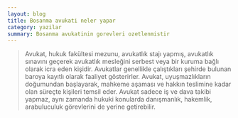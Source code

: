 ```yaml
---
layout: blog
title: Bosanma avukati neler yapar
category: yazilar
summary: Bosanma avukatinin gorevleri ozetlenmistir
---
```

> Avukat, hukuk fakültesi mezunu, avukatlık stajı yapmış, avukatlık sınavını 
> geçerek avukatlık mesleğini serbest veya bir kuruma bağlı olarak icra eden kişidir. 
> Avukatlar genellikle çalıştıkları şehirde bulunan baroya kayıtlı olarak faaliyet gösterirler.
> Avukat, uyuşmazlıkların doğumundan başlayarak, mahkeme aşaması ve hakkın teslimine kadar olan süreçte kişileri
> temsil eder.
> Avukat sadece iş ve dava takibi yapmaz, aynı zamanda hukuki konularda danışmanlık, hakemlik, arabuluculuk 
> görevlerini de yerine getirebilir.
